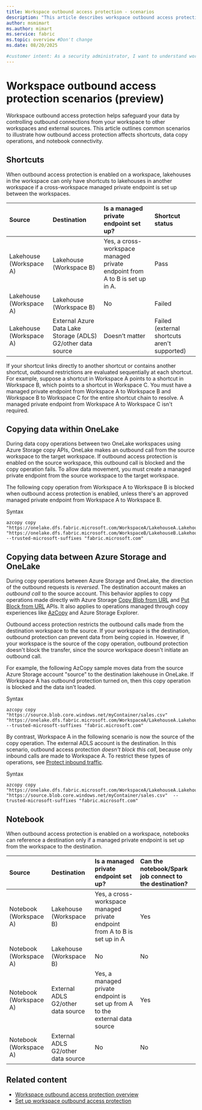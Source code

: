 ```yaml
---
title: Workspace outbound access protection - scenarios
description: "This article describes workspace outbound access protection in several scenarios."
author: msmimart
ms.author: mimart
ms.service: fabric
ms.topic: overview #Don't change
ms.date: 08/20/2025

#customer intent: As a security administrator, I want to understand workspace outbound access protection scenarios so that I can configure secure data access and movement between workspaces and external sources.
---
```


# Workspace outbound access protection scenarios (preview)

Workspace outbound access protection helps safeguard your data by controlling outbound connections from your workspace to other workspaces and external sources. This article outlines common scenarios to illustrate how outbound access protection affects shortcuts, data copy operations, and notebook connectivity.

## Shortcuts

When outbound access protection is enabled on a workspace, lakehouses in the workspace can only have shortcuts to lakehouses in another workspace if a cross-workspace managed private endpoint is set up between the workspaces.

| Source | Destination | Is a managed private endpoint set up? | Shortcut status |
|:-|:-|:-|:-|
| Lakehouse (Workspace A) | Lakehouse (Workspace B) | Yes, a cross-workspace managed private endpoint from A to B is set up in A. | Pass |
| Lakehouse (Workspace A) | Lakehouse (Workspace B) | No | Failed |
| Lakehouse (Workspace A) | External Azure Data Lake Storage (ADLS) G2/other data source | Doesn’t matter | Failed (external shortcuts aren't supported) |

If your shortcut links directly to another shortcut or contains another shortcut, outbound restrictions are evaluated sequentially at each shortcut. For example, suppose a shortcut in Workspace A points to a shortcut in Workspace B, which points to a shortcut in Workspace C. You must have a managed private endpoint from Workspace A to Workspace B and Workspace B to Workspace C for the entire shortcut chain to resolve. A managed private endpoint from Workspace A to Workspace C isn't required. 

## Copying data within OneLake 

During data copy operations between two OneLake workspaces using Azure Storage copy APIs, OneLake makes an outbound call from the source workspace to the target workspace. If outbound access protection is enabled on the source workspace, this outbound call is blocked and the copy operation fails. To allow data movement, you must create a managed private endpoint from the source workspace to the target workspace. 

The following copy operation from Workspace A to Workspace B is blocked when outbound access protection is enabled, unless there's an approved managed private endpoint from Workspace A to Workspace B.

Syntax
```azcopy
azcopy copy "https://onelake.dfs.fabric.microsoft.com/WorkspaceA/LakehouseA.Lakehouse/Files/sales.csv" "https://onelake.dfs.fabric.microsoft.com/WorkspaceB/LakehouseB.Lakehouse/Files/sales.csv" --trusted-microsoft-suffixes "fabric.microsoft.com"
```

## Copying data between Azure Storage and OneLake

During copy operations between Azure Storage and OneLake, the direction of the outbound requests is *reversed*. The destination account makes an *outbound call* to the source account. This behavior applies to copy operations made directly with Azure Storage [Copy Blob from URL](/rest/api/storageservices/copy-blob-from-url) and [Put Block from URL](/rest/api/storageservices/put-block-from-url) APIs. It also applies to operations managed through copy experiences like [AzCopy](/azure/storage/common/storage-use-azcopy-v10) and Azure Storage Explorer. 

Outbound access protection restricts the outbound calls made from the destination workspace to the source. If your workspace is the destination, outbound protection can prevent data from being copied in. However, if your workspace is the source of the copy operation, outbound protection doesn't block the transfer, since the source workspace doesn't initiate an outbound call.

For example, the following AzCopy sample moves data from the source Azure Storage account "source" to the destination lakehouse in OneLake. If Workspace A has outbound protection turned on, then this copy operation is blocked and the data isn't loaded. 

Syntax
```azcopy
azcopy copy "https://source.blob.core.windows.net/myContainer/sales.csv" "https://onelake.dfs.fabric.microsoft.com/WorkspaceA/LakehouseA.Lakehouse/Files/sales.csv" --trusted-microsoft-suffixes "fabric.microsoft.com"
```

By contrast, Workspace A in the following scenario is now the source of the copy operation. The external ADLS account is the destination. In this scenario, outbound access protection *doesn't block this call*, because only inbound calls are made to Workspace A. To restrict these types of operations, see [Protect inbound traffic](protect-inbound-traffic.md).

Syntax
```azcopy
azcopy copy "https://onelake.dfs.fabric.microsoft.com/WorkspaceA/LakehouseA.Lakehouse/Files/sales.csv" "https://source.blob.core.windows.net/myContainer/sales.csv"  --trusted-microsoft-suffixes "fabric.microsoft.com"
```

## Notebook

When outbound access protection is enabled on a workspace, notebooks can reference a destination only if a managed private endpoint is set up from the workspace to the destination.

| Source | Destination | Is a managed private endpoint set up? | Can the notebook/Spark job connect to the destination? |
|:--|:--|:--|:--|
| Notebook (Workspace A) | Lakehouse (Workspace B) | Yes, a cross-workspace managed private endpoint from A to B is set up in A | Yes |
| Notebook (Workspace A) | Lakehouse (Workspace B) | No | No |
| Notebook (Workspace A) | External ADLS G2/other data source | Yes, a managed private endpoint is set up from A to the external data source | Yes |
| Notebook (Workspace A) | External ADLS G2/other data source | No | No | 

## Related content

- [Workspace outbound access protection overview](./workspace-outbound-access-protection-overview.md)
- [Set up workspace outbound access protection](./workspace-outbound-access-protection-set-up.md)
